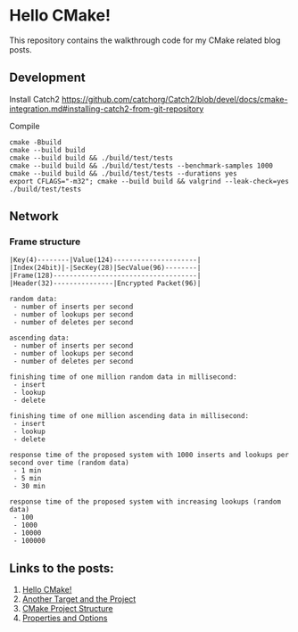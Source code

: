 # Hello CMake!

This repository contains the walkthrough code for my CMake related blog posts.


## Development

Install Catch2
https://github.com/catchorg/Catch2/blob/devel/docs/cmake-integration.md#installing-catch2-from-git-repository

Compile
```
cmake -Bbuild
cmake --build build
cmake --build build && ./build/test/tests
cmake --build build && ./build/test/tests --benchmark-samples 1000
cmake --build build && ./build/test/tests --durations yes
export CFLAGS="-m32"; cmake --build build && valgrind --leak-check=yes ./build/test/tests
```

## Network

### Frame structure
```
|Key(4)--------|Value(124)---------------------|
|Index(24bit)|-|SecKey(28)|SecValue(96)--------|
|Frame(128)------------------------------------|
|Header(32)---------------|Encrypted Packet(96)|
```

```
random data:
 - number of inserts per second
 - number of lookups per second
 - number of deletes per second

ascending data:
 - number of inserts per second
 - number of lookups per second
 - number of deletes per second 
 
finishing time of one million random data in millisecond:
 - insert
 - lookup
 - delete
 
finishing time of one million ascending data in millisecond:
 - insert
 - lookup
 - delete

response time of the proposed system with 1000 inserts and lookups per second over time (random data)
 - 1 min
 - 5 min
 - 30 min

response time of the proposed system with increasing lookups (random data)
 - 100
 - 1000
 - 10000
 - 100000
```

## Links to the posts:

1. [Hello CMake!](https://arne-mertz.de/2018/05/hello-cmake/)
2. [Another Target and the Project](https://arne-mertz.de/2018/05/cmake-another-target/)
3. [CMake Project Structure](https://arne-mertz.de/2018/06/cmake-project-structure)
4. [Properties and Options](https://arne-mertz.de/2018/07/cmake-properties-options)

